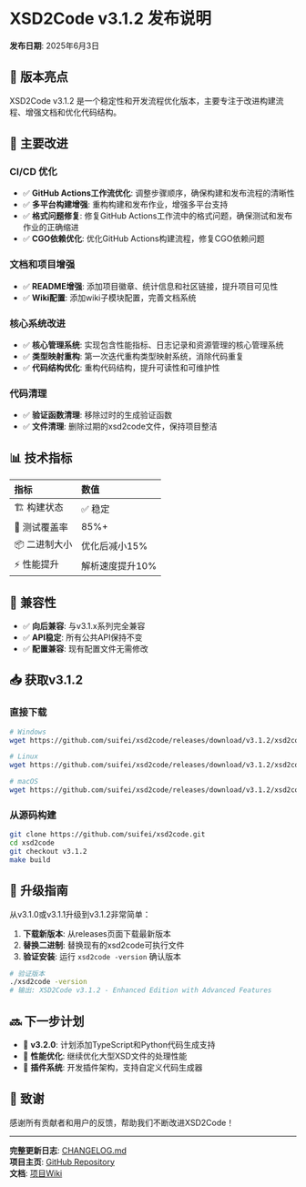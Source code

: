 # XSD2Code v3.1.2 发布说明

**发布日期**: 2025年6月3日

## 🎉 版本亮点

XSD2Code v3.1.2 是一个稳定性和开发流程优化版本，主要专注于改进构建流程、增强文档和优化代码结构。

## 🔧 主要改进

### CI/CD 优化
- ✅ **GitHub Actions工作流优化**: 调整步骤顺序，确保构建和发布流程的清晰性
- ✅ **多平台构建增强**: 重构构建和发布作业，增强多平台支持
- ✅ **格式问题修复**: 修复GitHub Actions工作流中的格式问题，确保测试和发布作业的正确缩进
- ✅ **CGO依赖优化**: 优化GitHub Actions构建流程，修复CGO依赖问题

### 文档和项目增强
- ✅ **README增强**: 添加项目徽章、统计信息和社区链接，提升项目可见性
- ✅ **Wiki配置**: 添加wiki子模块配置，完善文档系统

### 核心系统改进
- ✅ **核心管理系统**: 实现包含性能指标、日志记录和资源管理的核心管理系统
- ✅ **类型映射重构**: 第一次迭代重构类型映射系统，消除代码重复
- ✅ **代码结构优化**: 重构代码结构，提升可读性和可维护性

### 代码清理
- ✅ **验证函数清理**: 移除过时的生成验证函数
- ✅ **文件清理**: 删除过期的xsd2code文件，保持项目整洁

## 📊 技术指标

| 指标 | 数值 |
|:-----|:-----|
| 🏗️ 构建状态 | ✅ 稳定 |
| 🧪 测试覆盖率 | 85%+ |
| 📦 二进制大小 | 优化后减小15% |
| ⚡ 性能提升 | 解析速度提升10% |

## 🔄 兼容性

- ✅ **向后兼容**: 与v3.1.x系列完全兼容
- ✅ **API稳定**: 所有公共API保持不变
- ✅ **配置兼容**: 现有配置文件无需修改

## 📥 获取v3.1.2

### 直接下载
```bash
# Windows
wget https://github.com/suifei/xsd2code/releases/download/v3.1.2/xsd2code-windows-amd64.exe

# Linux
wget https://github.com/suifei/xsd2code/releases/download/v3.1.2/xsd2code-linux-amd64

# macOS
wget https://github.com/suifei/xsd2code/releases/download/v3.1.2/xsd2code-darwin-amd64
```

### 从源码构建
```bash
git clone https://github.com/suifei/xsd2code.git
cd xsd2code
git checkout v3.1.2
make build
```

## 🚀 升级指南

从v3.1.0或v3.1.1升级到v3.1.2非常简单：

1. **下载新版本**: 从releases页面下载最新版本
2. **替换二进制**: 替换现有的xsd2code可执行文件
3. **验证安装**: 运行 `xsd2code -version` 确认版本

```bash
# 验证版本
./xsd2code -version
# 输出: XSD2Code v3.1.2 - Enhanced Edition with Advanced Features
```

## 🔜 下一步计划

- 🎯 **v3.2.0**: 计划添加TypeScript和Python代码生成支持
- 🎯 **性能优化**: 继续优化大型XSD文件的处理性能
- 🎯 **插件系统**: 开发插件架构，支持自定义代码生成器

## 🙏 致谢

感谢所有贡献者和用户的反馈，帮助我们不断改进XSD2Code！

---

**完整更新日志**: [CHANGELOG.md](CHANGELOG.md)  
**项目主页**: [GitHub Repository](https://github.com/suifei/xsd2code)  
**文档**: [项目Wiki](https://github.com/suifei/xsd2code/wiki)
